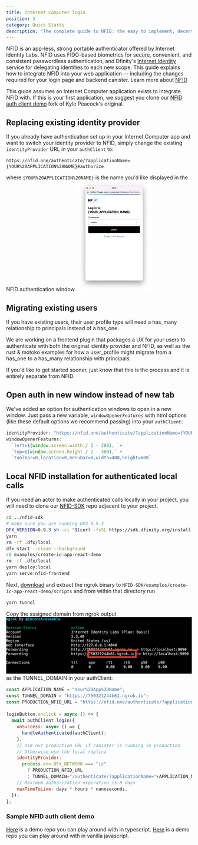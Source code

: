 ```yaml
---
title: Internet Computer login
position: 3
category: Quick Starts
description: "The complete guide to NFID: the easy to implement, decentralized one-touch MFA and authorization platform."
---
```


NFID is an app-less, strong portable authenticator offered by Internet Identity Labs. NFID uses FIDO-based biometrics for secure, convenient, and consistent passwordless authentication, and Dfinity's [Internet Identity](https://github.com/dfinity/internet-identity/blob/main/docs/internet-identity-spec.adoc) service for delegating identities to each new scope. This guide explains how to integrate NFID into your web application — including the changes required for your login page and backend canister. Learn more about [NFID](/)

This guide assumes an Internet Computer application exists to integrate NFID with. If this is your first application, we suggest you clone our [NFID auth client demo](https://github.com/internet-identity-labs/nfid-auth-client-demo) fork of Kyle Peacock's original.

## Replacing existing identity provider
If you already have authentication set up in your Internet Computer app and want to switch your identity provider to NFID, simply change the existing `identityProvider` URL in your `authClient` to:
```
https://nfid.one/authenticate/?applicationName={YOUR%20APPLICATION%20NAME}#authorize
``` 
where `{YOUR%20APPLICATION%20NAME}` is the name you'd like displayed in the NFID authentication window.
<img src="account_selection_screen.png" style="width:200px;margin:auto;"></img>

## Migrating existing users
If you have existing users, their user profile type will need a has_many relationship to principals instead of a has_one.

We are working on a frontend plugin that packages a UX for your users to authenticate with both the original identity provider and NFID, as well as the rust & motoko examples for how a user_profile might migrate from a has_one to a has_many relationship with principals.

If you'd like to get started sooner, just know that this is the process and it is entirely separate from NFID.

## Open auth in new window instead of new tab
We've added an option for authentication windows to open in a new window. Just pass a new variable, `windowOpenerFeatures` with html options (like these default options we recommend passing) into your `authClient`:

```js
identityProvider: "https://nfid.one/authenticate/?applicationName={YOUR%20APPLICATION%20NAME}#authorize",
windowOpenerFeatures: 
  `left=${window.screen.width / 2 - 200}, `+
  `top=${window.screen.height / 2 - 300},` +
  `toolbar=0,location=0,menubar=0,width=400,height=600`
```
## Local NFID installation for authenticated local calls
If you need an actor to make authenticated calls locally in your project, you will need to clone our [NFID-SDK](https://github.com/internet-identity-labs/NFID-SDK) repo adjacent to your project.

```bash
cd ../nfid-sdk
# make sure you are running DFX 0.9.3
DFX_VERSION=0.9.3 sh -ci "$(curl -fsSL https://sdk.dfinity.org/install.sh)"
yarn
rm -rf .dfx/local
dfx start --clean --background
cd examples/create-ic-app-react-demo
rm -rf .dfx/local
yarn deploy:local
yarn serve:nfid-frontend
```

Next, [download](https://ngrok.com/download) and extract the ngrok binary to `NFID-SDK/examples/create-ic-app-react-demo/scripts` and from within that directory run 
```bash
yarn tunnel
``` 

Copy the assigned domain from ngrok output
![running-ngrok](running-ngrok.png)
as the TUNNEL_DOMAIN in your authClient:
```js
const APPLICATION_NAME = "Your%20App%20Name";
const TUNNEL_DOMAIN = "https://750321244b61.ngrok.io";
const PRODUCTION_NFID_URL = "https://nfid.one/authenticate/?applicationName="+APPLICATION_NAME+"#authorize";

loginButton.onclick = async () => {
  await authClient.login({
    onSuccess: async () => {
      handleAuthenticated(authClient);
    },
    // Use our production URL if canister is running in production
    // Otherwise use the local replica
    identityProvider:
      process.env.DFX_NETWORK === "ic"
        ? PRODUCTION_NFID_URL
        : TUNNEL_DOMAIN+"/authenticate/?applicationName="+APPLICATION_NAME+"#authorize",
    // Maximum authorization expiration is 8 days
    maxTimeToLive: days * hours * nanoseconds,
  });
};
```

### Sample NFID auth client demo
[Here](https://github.com/internet-identity-labs/nfid-auth-client-demo/tree/feature/nfid-auth-client-demo) is a demo repo you can play around with in typescript.
[Here](https://github.com/internet-identity-labs/nfid-auth-client-demo/tree/vanilla-js) is a demo repo you can play around with in vanilla javascript.